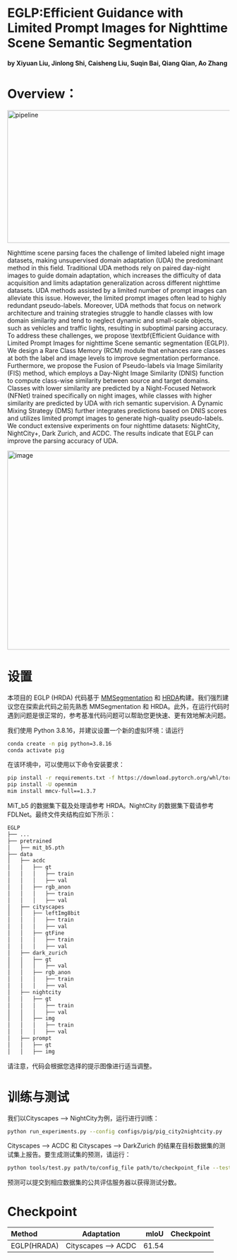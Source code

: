 # EGLP:Efficient Guidance with Limited Prompt Images for Nighttime Scene Semantic Segmentation
#### by Xiyuan Liu, Jinlong Shi, Caisheng Liu, Suqin Bai, Qiang Qian, Ao Zhang
# Overview：

<img width="650" height="300" alt="pipeline" src="https://github.com/user-attachments/assets/ddc3d2ae-6c09-418c-8ea2-db6ae833cd3d" />

Nighttime scene parsing faces the challenge of limited labeled night image datasets, making unsupervised domain adaptation (UDA) the predominant method in this field. Traditional UDA methods rely on paired day-night images to guide domain adaptation, which increases the difficulty of data acquisition and limits adaptation generalization across different nighttime datasets. UDA methods assisted by a limited number of prompt images can alleviate this issue. However, the limited prompt images often lead to highly redundant pseudo-labels. Moreover, UDA methods that focus on network architecture and training strategies struggle to handle classes with low domain similarity and tend to neglect dynamic and small-scale objects, such as vehicles and traffic lights, resulting in suboptimal parsing accuracy. To address these challenges, we propose \textbf{Efficient Guidance with Limited Prompt Images for nighttime Scene semantic segmentation (EGLP)}. We design a Rare Class Memory (RCM) module that enhances rare classes at both the label and image levels to improve segmentation performance. Furthermore, we propose the Fusion of Pseudo-labels via Image Similarity (FIS) method, which employs a Day-Night Image Similarity (DNIS) function to compute class-wise similarity between source and target domains. Classes with lower similarity are predicted by a Night-Focused Network (NFNet) trained specifically on night images, while classes with higher similarity are predicted by UDA with rich semantic supervision. A Dynamic Mixing Strategy (DMS) further integrates predictions based on DNIS scores and utilizes limited prompt images to generate high-quality pseudo-labels. We conduct extensive experiments on four nighttime datasets: NightCity, NightCity+, Dark Zurich, and ACDC. The results indicate that EGLP can improve the parsing accuracy of UDA.

<img width="700" height="450" alt="image" src="https://github.com/user-attachments/assets/95918d64-34a1-46a2-b69c-a0d5b5dc0d25" />

# 设置
本项目的 EGLP (HRDA) 代码基于 [MMSegmentation](https://github.com/open-mmlab/mmsegmentation) 和 [HRDA](https://github.com/lhoyer/HRDA)构建。我们强烈建议您在探索此代码之前先熟悉 MMSegmentation 和 HRDA。此外，在运行代码时遇到问题是很正常的，参考基准代码问题可以帮助您更快速、更有效地解决问题。


我们使用 Python 3.8.16，并建议设置一个新的虚拟环境：请运行 
```bash
conda create -n pig python=3.8.16
conda activate pig
```
在该环境中，可以使用以下命令安装要求：
```bash
pip install -r requirements.txt -f https://download.pytorch.org/whl/torch_stable.html
pip install -U openmim
mim install mmcv-full==1.3.7
```
MiT_b5 的数据集下载及处理请参考 HRDA。NightCity 的数据集下载请参考FDLNet。最终文件夹结构应如下所示：
```bash
EGLP
├── ...
├── pretrained
│   ├── mit_b5.pth
├── data
│   ├── acdc
│   │   ├── gt
│   │   │   ├── train
│   │   │   ├── val
│   │   ├── rgb_anon
│   │   │   ├── train
│   │   │   ├── val
│   ├── cityscapes
│   │   ├── leftImg8bit
│   │   │   ├── train
│   │   │   ├── val
│   │   ├── gtFine
│   │   │   ├── train
│   │   │   ├── val
│   ├── dark_zurich
│   │   ├── gt
│   │   │   ├── val
│   │   ├── rgb_anon
│   │   │   ├── train
│   │   │   ├── val
│   ├── nightcity
│   │   ├── gt
│   │   │   ├── train
│   │   │   ├── val
│   │   ├── img
│   │   │   ├── train
│   │   │   ├── val
│   ├── prompt
│   │   ├── gt
│   │   ├── img
```
请注意，代码会根据您选择的提示图像进行适当调整。
# 训练与测试
我们以Cityscapes --> NightCity为例，运行进行训练：
```bash
python run_experiments.py --config configs/pig/pig_city2nightcity.py
```
Cityscapes --> ACDC 和 Cityscapes --> DarkZurich 的结果在目标数据集的测试集上报告。要生成测试集的预测，请运行：
```bash
python tools/test.py path/to/config_file path/to/checkpoint_file --test-set --format-only --eval-option imgfile_prefix=labelTrainIds to_label_id=False
```
预测可以提交到相应数据集的公共评估服务器以获得测试分数。

# Checkpoint
| Method       | Adaptation                 | mIoU     |Checkpoint|
|:-------------|:--------------------------:|---------:|---------:|
| EGLP(HRADA)  | Cityscapes --> ACDC        | 61.54    |  |

